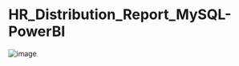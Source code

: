 # HR_Distribution_Report_MySQL-PowerBI
![image](https://github.com/Tuhin-150/HR_Distribution_Report_MySQL-PowerBI/assets/161159207/bacfdeb8-fdaa-4770-97d6-3f5258112622)

